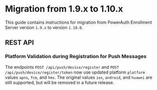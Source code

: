 # Migration from 1.9.x to 1.10.x

This guide contains instructions for migration from PowerAuth Enrollment Server version `1.9.x` to version `1.10.0`.

## REST API

### Platform Validation during Registration for Push Messages

The endpoints `POST /api/push/device/register` and `POST /api/push/device/register/token` now use updated platform `platform` values `apns`, `fcm`, and `hms`.
The original values `ios`, `android`, and `huawei` are still supported, but will be removed in a future release.